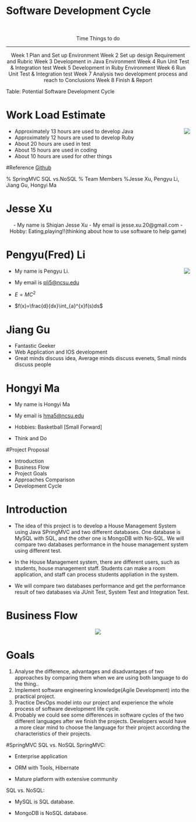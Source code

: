
# Software Development Cycle

<br>
<center>

  Time      Things to do
---------   -------------------------------------
   Week 1     Plan and Set up Environment
   Week 2     Set up design Requirement and Rubric
   Week 3     Development in Java Environment
   Week 4     Run Unit Test & Integration test
   Week 5     Development in Ruby Environment
   Week 6     Run Unit Test & Integration test
   Week 7     Analysis two development process and reach to Conclusions
   Week 8     Finish &  Report
</center>

Table:  Potential Software Development Cycle

# Work Load Estimate

<img align=right src="../img/plot/plot1.png">

- Approximately 13 hours are used to develop Java
- Approximately 12 hours are used to develop Ruby
- About 20 hours are used in test
- About 15 hours are used in coding
- About 10 hours are used for other things

#Reference
[Github](https://github.com/CSC510/txts/)


% SpringMVC SQL vs.NoSQL
% Team Members
%Jesse Xu, Pengyu Li, Jiang Gu, Hongyi Ma




# Jesse Xu


<center>
- My name is Shiqian Jesse Xu
- My email is jesse.xu.20@gmail.com
- Hobby: Eating,playing!!(thinking about how to use software to help game)

</center>


# Pengyu(Fred) Li

<img align=right src="../img/cat.jpg">

- My name is Pengyu Li.

- My email is pli5@ncsu.edu

-  $E = MC^2$
- $f(x)=\frac{d}{dx}\int_{a}^{x}f(s)ds$


# Jiang Gu
- Fantastic Geeker
- Web Application and IOS development
- Great minds discuss idea,
  Average minds discuss evenets,
  Small minds discuss people


# Hongyi Ma
- My name is Hongyi Ma

- My email is hma5@ncsu.edu

- Hobbies: Basketball [Small Forward]

- Think and Do





#Project Proposal
- Introduction
- Business Flow
- Project Goals
- Approaches Comparison
- Development Cycle

# Introduction
- The idea of this project is to develop a House Management System using Java SPringMVC and two different databases. One database is MySQL with SQL, and the other one is MongoDB with No-SQL. We will compare two databases performance in the house management system using different test.

- In the House Management system, there are different users, such as students, house management staff. Students can make a room application, and staff can process students appliation in the system.

- We will compare two databases performance and get the performance result of two databases via JUnit Test, System Test and Integration Test.

# Business Flow
<center>
<img src = "../img/dot/flow.png">
</center>

# Goals
1. Analyse the difference, advantages and disadvantages of two approaches by comparing them when we are using both language to do the thing..
2. Implement software engineering knowledge(Agile Development) into the practical project.
3. Practice DevOps model into our project and experience the whole process of software development life cycle. 
4. Probably we could see some differences in software cycles of the two different languages after we finish the projects. Developers would have a more clear mind to choose the language for their project according the characteristics of their projects.

#SpringMVC SQL vs. NoSQL
SpringMVC:

- Enterprise application

- ORM with Tools, Hibernate

- Mature platform with extensive community

SQL vs. NoSQL:

- MySQL is SQL database.

- MongoDB is NoSQL database.
